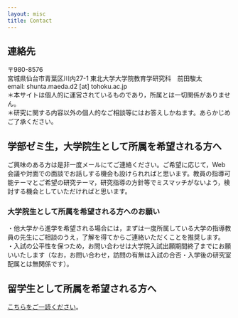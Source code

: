 ```yaml
---
layout: misc
title: Contact
---
```


## 連絡先<br>
〒980-8576<br>
宮城県仙台市青葉区川内27-1 東北大学大学院教育学研究科　前田駿太<br>
email: shunta.maeda.d2 [at] tohoku.ac.jp <br>
＊本サイトは個人的に運営されているものであり，所属とは一切関係がありません。<br>
＊研究に関する内容以外の個人的なご相談等にはお答えしかねます。あらかじめご了承ください。<br>

## 学部ゼミ生，大学院生として所属を希望される方へ<br>
ご興味のある方は是非一度メールにてご連絡ください。ご希望に応じて，Web会議や対面での面談でお話しする機会も設けられればと思います。教員の指導可能テーマとご希望の研究テーマ，研究指導の方針等でミスマッチがないよう，検討する機会としていただければと思います。<br>

### 大学院生として所属を希望される方へのお願い<br>
・他大学から進学を希望される場合には，まずは一度所属している大学の指導教員の先生にご相談のうえ，了解を得てからご連絡いただくことを推奨します。<br>
・入試の公平性を保つため，お問い合わせは大学院入試出願期間終了までにお願いいたします（なお，お問い合わせ，訪問の有無は入試の合否・入学後の研究室配属とは無関係です）。<br>

## 留学生として所属を希望される方へ
[こちらをご一読ください](#international)。
